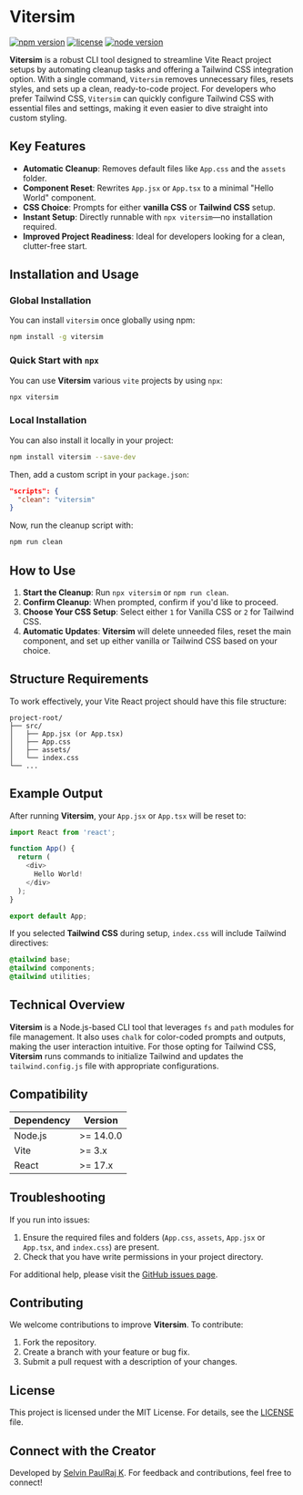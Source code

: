 
# Vitersim

[![npm version](https://badge.fury.io/js/vitersim.svg)](https://badge.fury.io/js/vitersim)
[![license](https://img.shields.io/npm/l/vitersim.svg)](https://github.com/selvin-paul-raj/vitersim/blob/main/LICENSE)
[![node version](https://img.shields.io/node/v/vitersim.svg)](https://nodejs.org/)

<!--  -->
**Vitersim** is a robust CLI tool designed to streamline Vite React project setups by automating cleanup tasks and offering a Tailwind CSS integration option. With a single command, `Vitersim` removes unnecessary files, resets styles, and sets up a clean, ready-to-code project. For developers who prefer Tailwind CSS, `Vitersim` can quickly configure Tailwind CSS with essential files and settings, making it even easier to dive straight into custom styling.

## Key Features

- **Automatic Cleanup**: Removes default files like `App.css` and the `assets` folder.
- **Component Reset**: Rewrites `App.jsx` or `App.tsx` to a minimal "Hello World" component.
- **CSS Choice**: Prompts for either **vanilla CSS** or **Tailwind CSS** setup.
- **Instant Setup**: Directly runnable with `npx vitersim`—no installation required.
- **Improved Project Readiness**: Ideal for developers looking for a clean, clutter-free start.

## Installation and Usage

### Global Installation

You can install `vitersim` once globally using npm:

```bash
npm install -g vitersim
```

### Quick Start with `npx`

You can use **Vitersim** various `vite` projects by using `npx`:

```bash
npx vitersim
```



### Local Installation

You can also install it locally in your project:

```bash
npm install vitersim --save-dev
```

Then, add a custom script in your `package.json`:

```json
"scripts": {
  "clean": "vitersim"
}
```

Now, run the cleanup script with:

```bash
npm run clean
```

## How to Use

1. **Start the Cleanup**: Run `npx vitersim` or `npm run clean`.
2. **Confirm Cleanup**: When prompted, confirm if you'd like to proceed.
3. **Choose Your CSS Setup**: Select either `1` for Vanilla CSS or `2` for Tailwind CSS.
4. **Automatic Updates**: **Vitersim** will delete unneeded files, reset the main component, and set up either vanilla or Tailwind CSS based on your choice.

## Structure Requirements

To work effectively, your Vite React project should have this file structure:

```plaintext
project-root/
├── src/
│   ├── App.jsx (or App.tsx)
│   ├── App.css
│   ├── assets/
│   └── index.css
└── ...
```

## Example Output

After running **Vitersim**, your `App.jsx` or `App.tsx` will be reset to:

```javascript
import React from 'react';

function App() {
  return (
    <div>
      Hello World!
    </div>
  );
}

export default App;
```

If you selected **Tailwind CSS** during setup, `index.css` will include Tailwind directives:

```css
@tailwind base;
@tailwind components;
@tailwind utilities;
```

## Technical Overview

**Vitersim** is a Node.js-based CLI tool that leverages `fs` and `path` modules for file management. It also uses `chalk` for color-coded prompts and outputs, making the user interaction intuitive. For those opting for Tailwind CSS, **Vitersim** runs commands to initialize Tailwind and updates the `tailwind.config.js` file with appropriate configurations.

## Compatibility

| Dependency  | Version           |
|-------------|-------------------|
| Node.js     | >= 14.0.0         |
| Vite        | >= 3.x            |
| React       | >= 17.x           |

## Troubleshooting

If you run into issues:
1. Ensure the required files and folders (`App.css`, `assets`, `App.jsx` or `App.tsx`, and `index.css`) are present.
2. Check that you have write permissions in your project directory.

For additional help, please visit the [GitHub issues page](https://github.com/selvin-paul-raj/vitersim/issues).

## Contributing

We welcome contributions to improve **Vitersim**. To contribute:
1. Fork the repository.
2. Create a branch with your feature or bug fix.
3. Submit a pull request with a description of your changes.

## License

This project is licensed under the MIT License. For details, see the [LICENSE](https://github.com/selvin-paul-raj/vitersim/blob/main/LICENSE) file.

## Connect with the Creator

Developed by [Selvin PaulRaj K](https://www.linkedin.com/in/selvinpaulraj). For feedback and contributions, feel free to connect!
